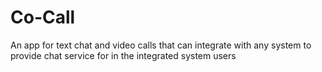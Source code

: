 # Co-Call
An app for text chat and video calls that can integrate with any system to provide chat service for in the integrated system users
